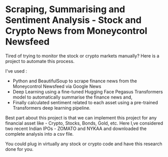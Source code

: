 # Scraping, Summarising and Sentiment Analysis - Stock and Crypto News from Moneycontrol Newsfeed
Tired of trying to monitor the stock or crypto markets manually? Here is a project 
to automate this process.

I've used : 
- Python and BeautifulSoup to scrape finance news from the Moneycontrol Newsfeed via Google News
- Deep Learning using a fine-tuned Hugging Face Pegasus Transformers model to automatically summarise the finance news and,
- Finally calculated sentiment related to each asset using a pre-trained Transformers deep learning pipeline.

Best part about this project is that we can implement this project for 
any financial asset like - Crypto, Stocks, Bonds, Gold, etc. Here I,ve
considered two recent Indian IPOs - ZOMATO and NYKAA and downloaded the 
complete analysis into a csv file.

You could plug in virtually any stock or crypto code and have
 this research done for you.